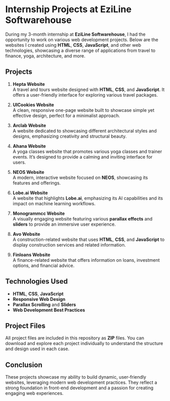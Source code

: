 
# Internship Projects at EziLine Softwarehouse

During my 3-month internship at **EziLine Softwarehouse**, I had the opportunity to work on various web development projects. Below are the websites I created using **HTML**, **CSS**, **JavaScript**, and other web technologies, showcasing a diverse range of applications from travel to finance, yoga, architecture, and more.

## Projects

1. **Hepta Website**  
   A travel and tours website designed with **HTML**, **CSS**, and **JavaScript**. It offers a user-friendly interface for exploring various travel packages.

2. **UICookies Website**  
   A clean, responsive one-page website built to showcase simple yet effective design, perfect for a minimalist approach.

3. **Arclab Website**  
   A website dedicated to showcasing different architectural styles and designs, emphasizing creativity and structural beauty.

4. **Ahana Website**  
   A yoga classes website that promotes various yoga classes and trainer events. It’s designed to provide a calming and inviting interface for users.

5. **NEOS Website**  
   A modern, interactive website focused on **NEOS**, showcasing its features and offerings.

6. **Lobe.ai Website**  
   A website that highlights **Lobe.ai**, emphasizing its AI capabilities and its impact on machine learning workflows.

7. **Monogrammcc Website**  
   A visually engaging website featuring various **parallax effects** and **sliders** to provide an immersive user experience.

8. **Avo Website**  
   A construction-related website that uses **HTML**, **CSS**, and **JavaScript** to display construction services and related information.

9. **Finloans Website**  
   A finance-related website that offers information on loans, investment options, and financial advice.

## Technologies Used

- **HTML**, **CSS**, **JavaScript**
- **Responsive Web Design**
- **Parallax Scrolling** and **Sliders**
- **Web Development Best Practices**

## Project Files

All project files are included in this repository as **ZIP** files. You can download and explore each project individually to understand the structure and design used in each case.

## Conclusion

These projects showcase my ability to build dynamic, user-friendly websites, leveraging modern web development practices. They reflect a strong foundation in front-end development and a passion for creating engaging web experiences.
